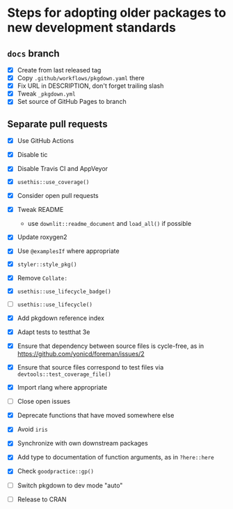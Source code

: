 # Steps for adopting older packages to new development standards

## `docs` branch

- [x] Create from last released tag
- [x] Copy `.github/workflows/pkgdown.yaml` there
- [x] Fix URL in DESCRIPTION, don't forget trailing slash
- [x] Tweak `_pkgdown.yml`
- [x] Set source of GitHub Pages to branch

## Separate pull requests

- [x] Use GitHub Actions
- [x] Disable tic
- [x] Disable Travis CI and AppVeyor
- [x] `usethis::use_coverage()`
- [x] Consider open pull requests
- [x] Tweak README

    - use `downlit::readme_document` and `load_all()` if possible

- [x] Update roxygen2
- [x] Use `@examplesIf` where appropriate
- [x] `styler::style_pkg()`
- [x] Remove `Collate:`
- [x] `usethis::use_lifecycle_badge()`
- [ ] `usethis::use_lifecycle()`
- [x] Add pkgdown reference index
- [x] Adapt tests to testthat 3e
- [x] Ensure that dependency between source files is cycle-free, as in https://github.com/yonicd/foreman/issues/2
- [x] Ensure that source files correspond to test files via `devtools::test_coverage_file()`
- [x] Import rlang where appropriate
- [ ] Close open issues
- [x] Deprecate functions that have moved somewhere else
- [x] Avoid `iris`
- [x] Synchronize with own downstream packages
- [x] Add type to documentation of function arguments, as in `?here::here`
- [x] Check `goodpractice::gp()`
- [ ] Switch pkgdown to dev mode "auto"
- [ ] Release to CRAN
